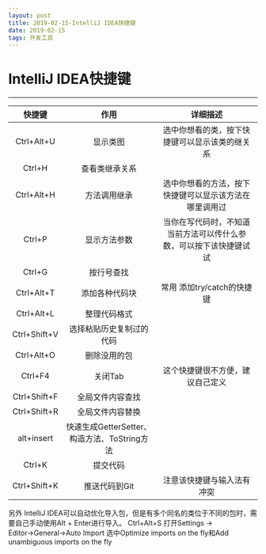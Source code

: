 ```yaml
---
layout: post
title: 2019-02-15-IntelliJ IDEA快捷键
date: 2019-02-15
tags: 开发工具   
---
```

# IntelliJ IDEA快捷键 #

----------

|快捷键|作用|详细描述|
|:----:|:------:|:-----:|
|Ctrl+Alt+U|显示类图|选中你想看的类，按下快捷键可以显示该类的继关系|
|Ctrl+H|查看类继承关系||
|Ctrl+Alt+H|方法调用继承|选中你想看的方法，按下快捷键可以显示该方法在哪里调用过|
|Ctrl+P|显示方法参数|当你在写代码时，不知道当前方法可以传什么参数，可以按下该快捷键试试|
|Ctrl+G|按行号查找||
|Ctrl+Alt+T|添加各种代码块|常用 添加try/catch的快捷键 |
|Ctrl+Alt+L|整理代码格式||
|Ctrl+Shift+V |选择粘贴历史复制过的代码||
|Ctrl+Alt+O|删除没用的包||
|Ctrl+F4|关闭Tab |这个快捷键很不方便，建议自己定义|
|Ctrl+Shift+F|全局文件内容查找||
|Ctrl+Shift+R|全局文件内容替换||
|alt+insert|快速生成GetterSetter、构造方法、ToString方法||
|Ctrl+K|提交代码||
|Ctrl+Shift+K|推送代码到Git|注意该快捷键与输入法有冲突|

另外
IntelliJ IDEA可以自动优化导入包，但是有多个同名的类位于不同的包时，需要自己手动使用Alt + Enter进行导入。
Ctrl+Alt+S 打开Settings → Editor→General→Auto Import
选中Optimize imports on the fly和Add unambiguous imports on the fly

